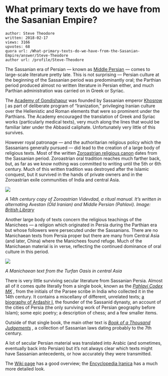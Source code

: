 # What primary texts do we have from the Sasanian Empire?

	author: Steve Theodore
	written: 2018-02-17
	views: 3166
	upvotes: 68
	quora url: /What-primary-texts-do-we-have-from-the-Sasanian-Empire/answer/Steve-Theodore
	author url: /profile/Steve-Theodore


The Sassanian era of Persian — known as [Middle Persian](https://en.wikipedia.org/wiki/Middle_Persian) — comes to large-scale literature pretty late. This is not surprising — Persian culture at the beginning of the Sassanian period was predominantly oral; the Parthian period produced almost no written literature in Persian either, and much Parthian administration was carried on in Greek or Syriac.

The [Academy of Gondishapur](https://en.wikipedia.org/wiki/Academy_of_Gondishapur) was founded by Sassanian emperor [Khosrow I](https://en.wikipedia.org/wiki/Khosrow_I) as part of deliberate program of “Iranization,” privileging Iranian culture over the Hellenistic and Roman elements that were so prominent under the Parthians. The Academy encouraged the translation of Greek and Syriac works (particularly medical texts), very much along the lines that would be familiar later under the Abbasid caliphate. Unfortunately very little of this survives.

However royal patronage — and the authoritarian religious policy which the Sassanians generally pursued — did lead to the creation of a large body of religious texts. Most of the written [Zoroastrian religious canon](http://www.avesta.org/) dates from the Sassanian period. Zoroastrian oral tradition reaches much farther back, but, as far as we know nothing was committed to writing until the 5th or 6th century. Much of this written tradition was destroyed after the Islamic conquest, but it survived in the hands of private owners and in the Zoroastrian exile communities of India and central Asia.

![](https://qph.fs.quoracdn.net/main-qimg-be5230d728cebafe8bd8d427a750d5c5-c)

_A 14th century copy of Zoroastrian Videvdad, a ritual manual. It’s written in alternating Avestan (Old Iranian) and Middle Persian (Pahlavi). Image:_ _[British Library](http://www.bl.uk/onlinegallery/sacredtexts/videvdad.html)_ 

Another large body of texts concern the religious teachings of the Manichees — a religion which originated in Persia during the Parthian era but whose followers were persecuted under the Sassanians. There are no Manichaean texts from Persia proper but there are many from Central Asia (and later, China) where the Manichees found refuge. Much of the Manichaean material is in verse, reflecting the continued dominance of oral culture in this period.

![](https://qph.fs.quoracdn.net/main-qimg-90224663b9abc39591c1cd28637b63a2)

_A Manichaean text from the Turfan Oasis in central Asia_ 

There is very little surviving secular literature from Sassanian Persia. Almost all of it comes quite literally from a single book, known as the _[Pahlavi Codex MK](https://www.amazon.com/Pahlavi-Codex-MK-Facsimile-Iranica/dp/3447067020)_ _,_ from the initials of the Parsee scribe in India who collected it in the 14th century. It contains a miscellany of different, unrelated texts; [a biography of Ardashir I](http://www.cais-soas.com/CAIS/Languages/pahlavi/karnamak.htm), the founder of the Sassanid dynasty, an account of the cities of Persia (the only surviving work of Persian geography before Islam); some epic poetry; a description of chess; and a few smaller items.

Outside of that single book, the main other text is _[Book of a Thousand Judgements](http://www.iranicaonline.org/articles/madayan-i-hazar-dadestan)_ _,_ a collection of Sassanian laws dating probably to the 7th century.

A lot of secular Persian material was translated into Arabic (and sometimes, eventually back into Persian) but it’s not always clear which texts might have Sassanian antecedents, or how accurately they were transmitted.

The [Wiki page](https://en.wikipedia.org/wiki/Middle_Persian_literature) has a good overview; the [Encyclopedia Iranica](http://www.iranicaonline.org/articles/middle-persian-literature-1-pahlavi#article-tags-overlay) has a much more detailed look.

